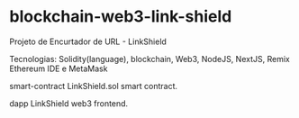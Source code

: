 # blockchain-web3-link-shield
Projeto de Encurtador de URL - LinkShield

Tecnologias: Solidity(language), blockchain, Web3, NodeJS, NextJS, Remix Ethereum IDE e MetaMask

smart-contract
LinkShield.sol smart contract.

dapp
LinkShield web3 frontend.
